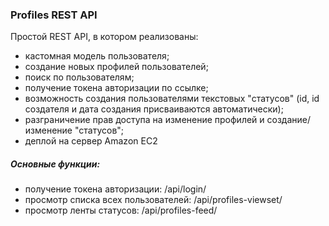 ### Profiles REST API

Простой REST API, в котором реализованы:
* кастомная модель пользователя;
* создание новых профилей пользователей;
* поиск по пользователям;
* получение токена авторизации по ссылке;
* возможность создания пользователями текстовых "статусов" (id, id создателя и дата создания присваиваются автоматически);
* разграничение прав доступа на изменение профилей и создание/изменение "статусов";
* деплой на сервер Amazon EC2

##### Основные функции: 
* получение токена авторизации: /api/login/
* просмотр списка всех пользователей: /api/profiles-viewset/
* просмотр ленты статусов: /api/profiles-feed/